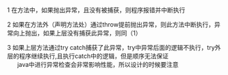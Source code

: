 1 在方法中，如果抛出异常，且没有被捕获，则程序报错并中断执行

2 如果在方法外（声明方法处）通过throw提前抛出异常，则此方法中断执行，异常向上抛出，如果上层没有捕获此异常，则同（1）

3 如果上层方法通过try catch捕获了此异常，try中异常后面的逻辑不执行，try外层的程序继续执行,且执行catch中的逻辑，但是顺序无法保证                                       
java中进行异常检查会非常影响性能，所以设计的时候要注意
